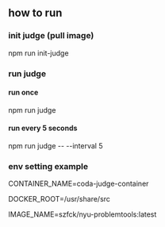 ## how to run

### init judge (pull image)

npm run init-judge

### run judge

#### run once

npm run judge

#### run every 5 seconds

npm run judge -- --interval 5

### env setting example

CONTAINER_NAME=coda-judge-container

DOCKER_ROOT=/usr/share/src

IMAGE_NAME=szfck/nyu-problemtools:latest
